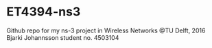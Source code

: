 # ET4394-ns3
Github repo for my ns-3 project in Wireless Networks @TU Delft, 2016
Bjarki Johannsson
student no. 4503104
